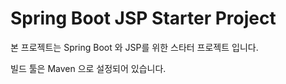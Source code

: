# Spring Boot JSP Starter Project

본 프로젝트는 Spring Boot 와 JSP를 위한 스타터 프로젝트 입니다.

빌드 툴은 Maven 으로 설정되어 있습니다. 
